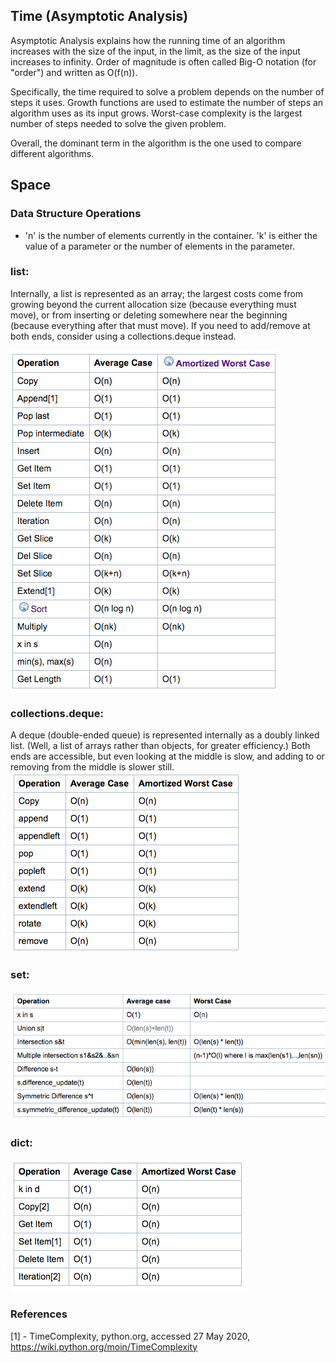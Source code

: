 ## Time (Asymptotic Analysis)
Asymptotic Analysis explains how the running time of an algorithm increases with the size of the input, in the limit, as the size of the input increases to infinity.  Order of magnitude is often called Big-O notation (for "order") and written as O(f(n)).     

Specifically, the time required to solve a problem depends on the number of steps it uses.  Growth functions are used to estimate the number of steps an algorithm uses as its input grows.  Worst-case complexity is the largest number of steps needed to solve the given problem.

Overall, the dominant term in the algorithm is the one used to compare different algorithms.

## Space  


### Data Structure Operations
* 'n' is the number of elements currently in the container.
 'k' is either the value of a parameter or the number of elements in the parameter.

### list:
Internally, a list is represented as an array; the largest costs come from growing beyond the current allocation size (because everything must move), or from inserting or deleting somewhere near the beginning (because everything after that must move). If you need to add/remove at both ends, consider using a collections.deque instead.

![List Operations](image/list_analysis.png)


### collections.deque:
A deque (double-ended queue) is represented internally as a doubly linked list. (Well, a list of arrays rather than objects, for greater efficiency.) Both ends are accessible, but even looking at the middle is slow, and adding to or removing from the middle is slower still.
![Collections-deque Operations](image/collections_deque.png)


### set:
![set operations](image/set_analysis.png)

### dict:
![dict operations](image/dict_analysis.png)


### References
[1] - TimeComplexity, python.org, accessed 27 May 2020, https://wiki.python.org/moin/TimeComplexity
